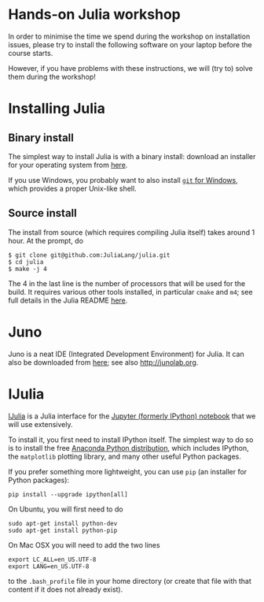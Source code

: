 # Hands-on Julia workshop

In order to minimise the time we spend during the workshop on installation issues, please try to install the following software on your laptop before the course starts.

However, if you have problems with these instructions, we will (try to) solve them during the workshop!

# Installing Julia

## Binary install

The simplest way to install Julia is with a binary install: download an installer for your operating system from [here](http://julialang.org/downloads/).

If you use Windows, you probably want to also install [`git` for Windows](https://msysgit.github.io/),
which provides a proper Unix-like shell.

## Source install

The install from source (which requires compiling Julia itself) takes around 1 hour.
At the prompt, do

```
$ git clone git@github.com:JuliaLang/julia.git
$ cd julia
$ make -j 4
```
The 4 in the last line is the number of processors that will be used for the build.
It requires various other tools installed, in particular `cmake` and `m4`; see full details in the Julia README [here](https://github.com/JuliaLang/julia).

# Juno

Juno is a neat IDE (Integrated Development Environment) for Julia.
It can also be downloaded from [here](http://julialang.org/downloads/); see also <http://junolab.org>.


# IJulia

[IJulia](https://github.com/JuliaLang/IJulia.jl) is a Julia interface for the [Jupyter (formerly IPython) notebook](http://ipython.org/)
that we will use extensively.

To install it, you first need to install IPython itself. The simplest way to do so is to install the free [Anaconda Python distribution](http://continuum.io/downloads), which includes IPython, the `matplotlib` plotting library, and many other useful Python packages.

If you prefer something more lightweight, you can use `pip` (an installer for Python packages):

```
pip install --upgrade ipython[all]
```
On Ubuntu, you will first need to do
```
sudo apt-get install python-dev
sudo apt-get install python-pip
```

On Mac OSX you will need to add the two lines
```
export LC_ALL=en_US.UTF-8
export LANG=en_US.UTF-8
```
to the `.bash_profile` file in your home directory (or create that file with that content if it does not already exist).





